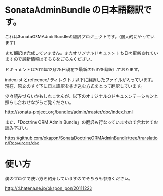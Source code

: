 SonataAdminBundle の日本語翻訳です。
=========================

これはSonataORMAdminBundleの翻訳プロジェクトです。(個人的にやっています)

まだ翻訳は完成していません。またオリジナルドキュメントも日々更新されていますので最新情報はそちらをごらんください。

ドキュメントは2011年12月25日現在で最新のものを翻訳しております。

index.rst とreference/ ディレクトリ以下に翻訳したファイルが入っています。
現在、原文のすぐ下に日本語訳を書き込む方式をとって翻訳しています。

少々読みづらいかもしれませんが、以下のオリジナルのドキュメンテーションと照らし合わせながらご覧ください。

http://sonata-project.org/bundles/admin/master/doc/index.html

また、「Doctrine ORM Admin Bundle」の翻訳も行なっていますので合わせてお読み下さい。

https://github.com/okapon/SonataDoctrineORMAdminBundle/tree/translation/Resources/doc


使い方
==========
僕のブログで使い方を紹介していますのでそちらも参照ください。

http://d.hatena.ne.jp/okapon_pon/20111223
